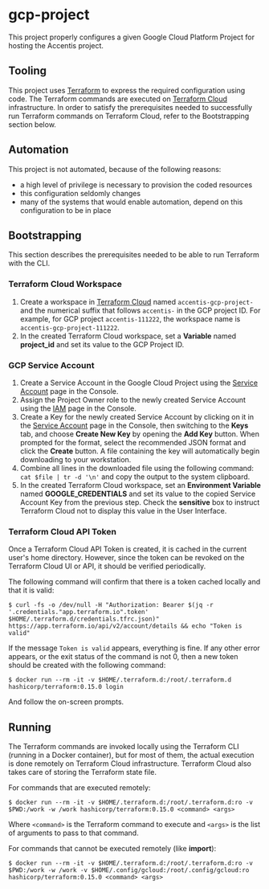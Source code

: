 gcp-project
===========

This project properly configures a given Google Cloud Platform Project for hosting the Accentis project.

## Tooling

This project uses [Terraform](https://terraform.io/) to express the required configuration using code.  The Terraform commands are executed on [Terraform Cloud](https://app.terraform.io/) infrastructure.  In order to satisfy the prerequisites needed to successfully run Terraform commands on Terraform Cloud, refer to the Bootstrapping section below.

## Automation

This project is not automated, because of the following reasons:
* a high level of privilege is necessary to provision the coded resources
* this configuration seldomly changes
* many of the systems that would enable automation, depend on this configuration to be in place

## Bootstrapping

This section describes the prerequisites needed to be able to run Terraform with the CLI.

### Terraform Cloud Workspace

1. Create a workspace in [Terraform Cloud](https://app.terraform.io/) named `accentis-gcp-project-` and the numerical suffix that follows `accentis-` in the GCP project ID.  For example, for GCP project `accentis-111222`, the workspace name is `accentis-gcp-project-111222`.
1. In the created Terraform Cloud workspace, set a **Variable** named **project_id** and set its value to the GCP Project ID.

### GCP Service Account

1. Create a Service Account in the Google Cloud Project using the [Service Account](https://console.cloud.google.com/iam-admin/serviceaccounts) page in the Console.
1. Assign the Project Owner role to the newly created Service Account using the [IAM](https://console.cloud.google.com/iam-admin/iam) page in the Console.
1. Create a Key for the newly created Service Account by clicking on it in the [Service Account](https://console.cloud.google.com/iam-admin/serviceaccounts) page in the Console, then switching to the **Keys** tab, and choose **Create New Key** by opening the **Add Key** button.  When prompted for the format, select the recommended JSON format and click the **Create** button.  A file containing the key will automatically begin downloading to your workstation.
1. Combine all lines in the downloaded file using the following command: `cat $file | tr -d '\n'` and copy the output to the system clipboard.
1. In the created Terraform Cloud workspace, set an **Environment Variable** named **GOOGLE_CREDENTIALS** and set its value to the copied Service Account Key from the previous step.  Check the **sensitive** box to instruct Terraform Cloud not to display this value in the User Interface.

### Terraform Cloud API Token

Once a Terraform Cloud API Token is created, it is cached in the current user's home directory.  However, since the token can be revoked on the Terraform Cloud UI or API, it should be verified periodically.

The following command will confirm that there is a token cached locally and that it is valid:
```
$ curl -fs -o /dev/null -H "Authorization: Bearer $(jq -r '.credentials."app.terraform.io".token' $HOME/.terraform.d/credentials.tfrc.json)" https://app.terraform.io/api/v2/account/details && echo "Token is valid"
```
If the message `Token is valid` appears, everything is fine.  If any other error appears, or the exit status of the command is not 0, then a new token should be created with the following command:
```
$ docker run --rm -it -v $HOME/.terraform.d:/root/.terraform.d hashicorp/terraform:0.15.0 login
```
And follow the on-screen prompts.

## Running

The Terraform commands are invoked locally using the Terraform CLI (running in a Docker container), but for most of them, the actual execution is done remotely on Terraform Cloud infrastructure.  Terraform Cloud also takes care of storing the Terraform state file.

For commands that are executed remotely:
```
$ docker run --rm -it -v $HOME/.terraform.d:/root/.terraform.d:ro -v $PWD:/work -w /work hashicorp/terraform:0.15.0 <command> <args>
```
Where `<command>` is the Terraform command to execute and `<args>` is the list of arguments to pass to that command.

For commands that cannot be executed remotely (like **import**):
```
$ docker run --rm -it -v $HOME/.terraform.d:/root/.terraform.d:ro -v $PWD:/work -w /work -v $HOME/.config/gcloud:/root/.config/gcloud:ro hashicorp/terraform:0.15.0 <command> <args>
```
